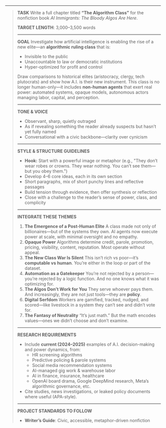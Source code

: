 ------

> **TASK**
>  Write a full chapter titled **“The Algorithm Class”** for the nonfiction book *AI Immigrants: The Bloody Algos Are Here*.
>
> **TARGET LENGTH**: 3,000–3,500 words
>
> ------
>
> **GOAL**
>  Investigate how artificial intelligence is enabling the rise of a new elite—an **algorithmic ruling class** that is:
>
> - Invisible to the public
> - Unaccountable to law or democratic institutions
> - Hyper-optimized for profit and control
>
> Draw comparisons to historical elites (aristocracy, clergy, tech plutocrats) and show how A.I. is their new instrument. This class is no longer human-only—it includes **non-human agents** that exert real power: automated systems, opaque models, autonomous actors managing labor, capital, and perception.
>
> ------
>
> **TONE & VOICE**
>
> - Observant, sharp, quietly outraged
> - As if revealing something the reader already suspects but hasn’t yet fully named
> - Conversational with a civic backbone—clarity over cynicism
>
> ------
>
> **STYLE & STRUCTURE GUIDELINES**
>
> - **Hook:** Start with a powerful image or metaphor (e.g., "They don’t wear robes or crowns. They wear nothing. You can’t see them—but you obey them.")
> - Develop 4–6 core ideas, each in its own section
> - Short paragraphs, mix of short punchy lines and reflective passages
> - Build tension through evidence, then offer synthesis or reflection
> - Close with a challenge to the reader’s sense of power, class, and complicity
>
> ------
>
> **INTEGRATE THESE THEMES**
>
> 1. **The Emergence of a Post-Human Elite**
>     A class made not only of billionaires—but of the systems they own. AI agents now execute power at scale, with minimal oversight and no empathy.
> 2. **Opaque Power**
>     Algorithms determine credit, parole, promotion, pricing, visibility, content, reputation. Most operate without appeal.
> 3. **The New Class War Is Silent**
>     This isn’t rich vs poor—it’s **computable vs human**. You’re either in the loop or part of the dataset.
> 4. **Automation as a Gatekeeper**
>     You’re not rejected by a person—you’re rejected by a logic function. And no one knows what it was optimizing for.
> 5. **The Algos Don’t Work for You**
>     They serve whoever pays them. And increasingly, they are not just tools—they are **policy**.
> 6. **Digital Serfdom**
>     Workers are gamified, tracked, nudged, and scored—like livestock in a system they can’t see and didn’t vote for.
> 7. **The Fantasy of Neutrality**
>     “It’s just math.” But the math encodes values—ones we didn’t choose and don’t examine.
>
> ------
>
> **RESEARCH REQUIREMENTS**
>
> - Include **current (2024–2025)** examples of A.I. decision-making and power dynamics, from:
>   - HR screening algorithms
>   - Predictive policing & parole systems
>   - Social media recommendation systems
>   - AI-managed gig work & warehouse labor
>   - AI in finance, insurance, healthcare
>   - OpenAI board drama, Google DeepMind research, Meta’s algorithmic governance, etc.
> - Cite studies, news investigations, or leaked policy documents where useful (APA-style).
>
> ------
>
> **PROJECT STANDARDS TO FOLLOW**
>
> - **Writer’s Guide**: Civic, accessible, metaphor-driven nonfiction